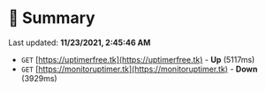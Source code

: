 # 📖 Summary
Last updated: **11/23/2021, 2:45:46 AM**

- `GET` [https://uptimerfree.tk](https://uptimerfree.tk) - **Up** (5117ms)
- `GET` [https://monitoruptimer.tk](https://monitoruptimer.tk) - **Down** (3929ms)
